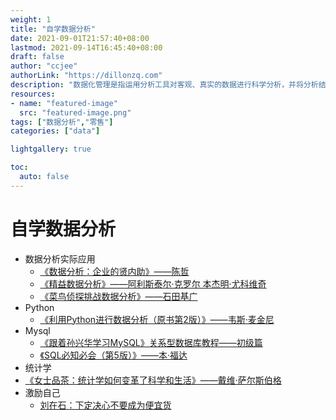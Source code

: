 ```yaml
---
weight: 1
title: "自学数据分析"
date: 2021-09-01T21:57:40+08:00
lastmod: 2021-09-14T16:45:40+08:00
draft: false
author: "ccjee"
authorLink: "https://dillonzq.com"
description: "数据化管理是指运用分析工具对客观、真实的数据进行科学分析，并将分析结果运用到生产、营运、销售等各个环节中去的一种管理方法"
resources:
- name: "featured-image"
  src: "featured-image.png"
tags: ["数据分析","零售"]
categories: ["data"]

lightgallery: true

toc:
  auto: false
---
```

<!--more-->
# 自学数据分析
- 数据分析实际应用
  - [《数据分析：企业的贤内助》——陈哲](https://weread.qq.com/web/reader/a3932500597c92a398fb9e1)
  - [《精益数据分析》——阿利斯泰尔·克罗尔 本杰明·尤科维奇](https://weread.qq.com/web/reader/ec332e805dd9f3ec333cba8)
  - [《菜鸟侦探挑战数据分析》——石田基广](https://e.jd.com/30410238.html)
- Python
  - [《利用Python进行数据分析（原书第2版）》——韦斯·麦金尼](https://weread.qq.com/web/reader/75b321f0715afbc075b7c2c)
- Mysql
  - [《跟着孙兴华学习MySQL》关系型数据库教程——初级篇](https://www.bilibili.com/video/BV1Dk4y1d71j)
  - [《SQL必知必会（第5版）》——本·福达](https://weread.qq.com/web/reader/f7632a30720befadf7636bb)
- 统计学
- [《女士品茶：统计学如何变革了科学和生活》——戴维·萨尔斯伯格](https://weread.qq.com/web/reader/997328307239e753997d337)
- 激励自己
  - [刘在石：下定决心不要成为便宜货](https://www.bilibili.com/video/BV1ng411M7qm)